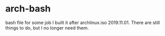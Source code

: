 # arch-bash
bash file for some job
I built it after archlinux.iso 2019.11.01.
There are still things to do, but I no longer need them.
